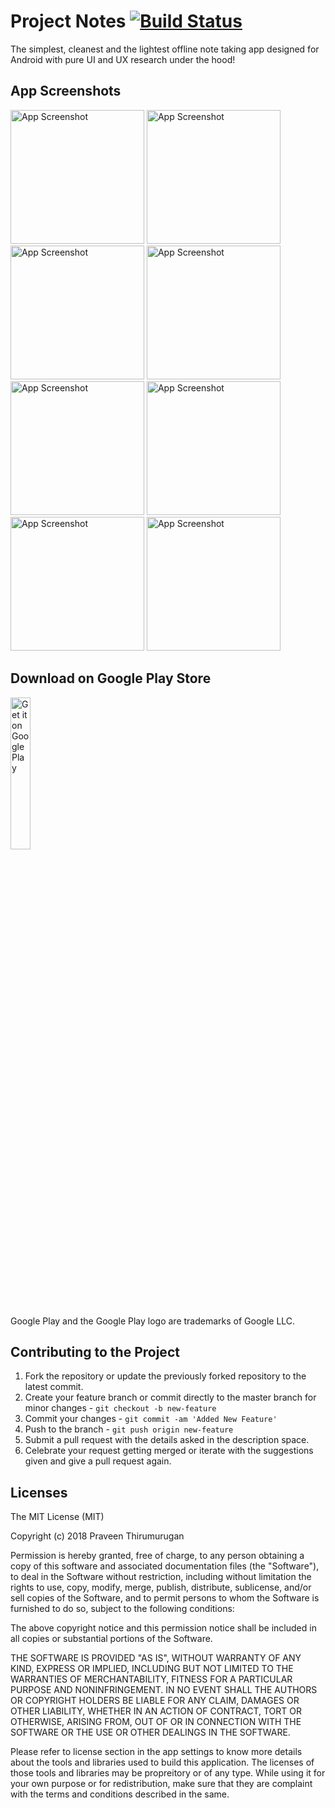 # Project Notes [![Build Status](https://travis-ci.org/HelloPraveen/Android-NotesApp.svg?branch=master)](https://travis-ci.org/prt1897/Android-NotesApp)
The simplest, cleanest and the lightest offline note taking app designed for Android with pure UI and UX research under the hood!

## App Screenshots

<p float="left">
  <img alt='App Screenshot' width="214" src='https://github.com/HelloPraveen/Android-NotesApp/raw/master/screenshots/1.png' />
  <img alt='App Screenshot' width="214" src='https://github.com/HelloPraveen/Android-NotesApp/raw/master/screenshots/2.png' />
  <img alt='App Screenshot' width="214" src='https://github.com/HelloPraveen/Android-NotesApp/raw/master/screenshots/3.png' />
  <img alt='App Screenshot' width="214" src='https://github.com/HelloPraveen/Android-NotesApp/raw/master/screenshots/4.png' />
  <img alt='App Screenshot' width="214" src='https://github.com/HelloPraveen/Android-NotesApp/raw/master/screenshots/5.png' />
  <img alt='App Screenshot' width="214" src='https://github.com/HelloPraveen/Android-NotesApp/raw/master/screenshots/6.png' />
  <img alt='App Screenshot' width="214" src='https://github.com/HelloPraveen/Android-NotesApp/raw/master/screenshots/7.png' />
  <img alt='App Screenshot' width="214" src='https://github.com/HelloPraveen/Android-NotesApp/raw/master/screenshots/8.png' />
</p>

## Download on Google Play Store

<a href='https://play.google.com/store/apps/details?id=io.praveen.typenote&pcampaignid=MKT-Other-global-all-co-prtnr-py-PartBadge-Mar2515-1'><img alt='Get it on Google Play' width="25%" src='https://play.google.com/intl/en_us/badges/images/generic/en_badge_web_generic.png'/></a>

Google Play and the Google Play logo are trademarks of Google LLC.

## Contributing to the Project
 
1. Fork the repository or update the previously forked repository to the latest commit.
2. Create your feature branch or commit directly to the master branch for minor changes - `git checkout -b new-feature`
3. Commit your changes - `git commit -am 'Added New Feature'`
4. Push to the branch - `git push origin new-feature`
5. Submit a pull request with the details asked in the description space.
6. Celebrate your request getting merged or iterate with the suggestions given and give a pull request again.

## Licenses

The MIT License (MIT)

Copyright (c) 2018 Praveen Thirumurugan

Permission is hereby granted, free of charge, to any person obtaining a copy of this software and associated documentation files (the "Software"), to deal in the Software without restriction, including without limitation the rights to use, copy, modify, merge, publish, distribute, sublicense, and/or sell copies of the Software, and to permit persons to whom the Software is furnished to do so, subject to the following conditions:

The above copyright notice and this permission notice shall be included in all copies or substantial portions of the Software.

THE SOFTWARE IS PROVIDED "AS IS", WITHOUT WARRANTY OF ANY KIND, EXPRESS OR IMPLIED, INCLUDING BUT NOT LIMITED TO THE WARRANTIES OF MERCHANTABILITY, FITNESS FOR A PARTICULAR PURPOSE AND NONINFRINGEMENT. IN NO EVENT SHALL THE AUTHORS OR COPYRIGHT HOLDERS BE LIABLE FOR ANY CLAIM, DAMAGES OR OTHER LIABILITY, WHETHER IN AN ACTION OF CONTRACT, TORT OR OTHERWISE, ARISING FROM, OUT OF OR IN CONNECTION WITH THE SOFTWARE OR THE USE OR OTHER DEALINGS IN THE SOFTWARE.

Please refer to license section in the app settings to know more details about the tools and libraries used to build this application. The licenses of those tools and libraries may be propreitory or of any type. While using it for your own purpose or for redistribution, make sure that they are complaint with the terms and conditions described in the same.
